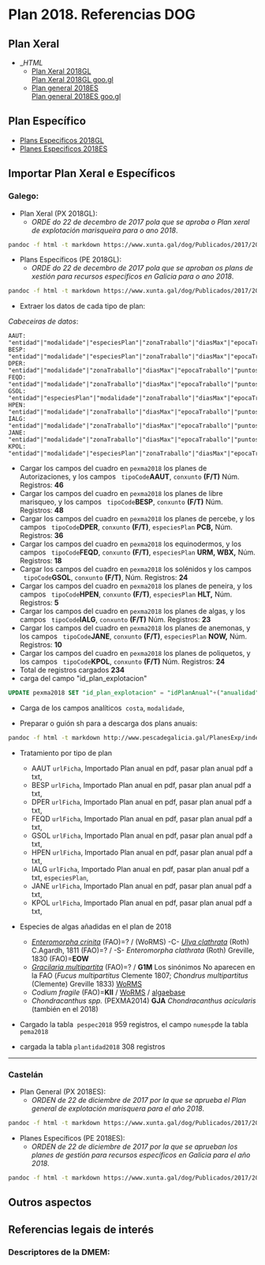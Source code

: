 # Plan 2018. Referencias DOG


## Plan Xeral

* __HTML_
	* [Plan Xeral 2018GL](https://www.xunta.gal/dog/Publicados/2017/20171229/AnuncioG0427-261217-0004_gl.html)  
[Plan Xeral 2018GL goo.gl](https://goo.gl/K7QC8H)
	* [Plan general 2018ES](https://www.xunta.gal/dog/Publicados/2017/20171229/AnuncioG0427-261217-0004_es.html)  
[Plan general 2018ES goo.gl](https://www.xunta.gal/dog/Publicados/2017/20171229/AnuncioG0427-261217-0004_es.html)

## Plan Específico

* [Plans Especificos 2018GL](https://www.xunta.gal/dog/Publicados/2017/20171229/AnuncioG0427-221217-0003_gl.html)
* [Planes Especificos 2018ES](https://www.xunta.gal/dog/Publicados/2017/20171229/AnuncioG0427-221217-0003_es.html)


## Importar Plan Xeral e Específicos

### Galego:

* Plan Xeral (PX 2018GL):
	* _ORDE do 22 de decembro de 2017 pola que se aproba o Plan xeral de explotación marisqueira para o ano 2018_.  
```bash
pandoc -f html -t markdown https://www.xunta.gal/dog/Publicados/2017/20171229/AnuncioG0427-261217-0004_gl.html > pexma2018-GLO1.md
```

* Plans Específicos (PE 2018GL):
	* _ORDE do 22 de decembro de 2017 pola que se aproban os plans de xestión para recursos específicos en Galicia para o ano 2018_.  
```bash
pandoc -f html -t markdown https://www.xunta.gal/dog/Publicados/2017/20171229/AnuncioG0427-221217-0003_gl.html > pexma2018-GLO2.md
```

* Extraer los datos de cada tipo de plan:

_Cabeceiras de datos_:  
~~~
AAUT: "entidad"|"modalidade"|"especiesPlan"|"zonaTraballo"|"diasMax"|"epocaTraballo"|"puntosControl"
BESP: "entidad"|"modalidade"|"especiesPlan"|"zonaTraballo"|"diasMax"|"epocaTraballo"|"puntosControl"
DPER: "entidad"|"modalidade"|"zonaTraballo"|"diasMax"|"epocaTraballo"|"puntosControl"
FEQD: "entidad"|"modalidade"|"zonaTraballo"|"diasMax"|"epocaTraballo"|"puntosControl"
GSOL: "entidad"|"especiesPlan"|"modalidade"|"zonaTraballo"|"diasMax"|"epocaTraballo"|"puntosControl"
HPEN: "entidad"|"modalidade"|"zonaTraballo"|"diasMax"|"epocaTraballo"|"puntosControl"
IALG: "entidad"|"modalidade"|"zonaTraballo"|"diasMax"|"epocaTraballo"|"puntosControl"
JANE: "entidad"|"modalidade"|"zonaTraballo"|"diasMax"|"epocaTraballo"|"puntosControl"
KPOL: "entidad"|"modalidade"|"especiesPlan"|"zonaTraballo"|"diasMax"|"epocaTraballo"|"puntosControl"
~~~
* Cargar los campos del cuadro en `pexma2018` los planes de Autorizaciones, y los campos ` tipoCode`__AAUT__, `conxunto` __(F/T)__ Núm. Registros: __46__
* Cargar los campos del cuadro en `pexma2018` los planes de libre marisqueo, y los campos ` tipoCode`__BESP__, `conxunto` __(F/T)__ Núm. Registros: __48__
* Cargar los campos del cuadro en `pexma2018` los planes de percebe, y los campos ` tipoCode`__DPER__, `conxunto` __(F/T)__, `especiesPlan` __PCB,__ Núm. Registros: __36__
* Cargar los campos del cuadro en `pexma2018` los equinodermos, y los campos ` tipoCode`__FEQD__, `conxunto` __(F/T)__, `especiesPlan` __URM, WBX,__ Núm. Registros: __18__
* Cargar los campos del cuadro en `pexma2018` los solénidos y los campos ` tipoCode`__GSOL__, `conxunto` __(F/T)__, Núm. Registros: __24__
* Cargar los campos del cuadro en `pexma2018` los planes de peneira, y los campos ` tipoCode`__HPEN__, `conxunto` __(F/T)__, `especiesPlan` __HLT,__ Núm. Registros: __5__
* Cargar los campos del cuadro en `pexma2018` los planes de algas, y los campos ` tipoCode`__IALG__, `conxunto` __(F/T)__ Núm. Registros: __23__
* Cargar los campos del cuadro en `pexma2018` los planes de anemonas, y los campos ` tipoCode`__JANE__, `conxunto` __(F/T)__, `especiesPlan` __NOW,__ Núm. Registros: __10__
* Cargar los campos del cuadro en `pexma2018` los planes de poliquetos, y los campos ` tipoCode`__KPOL__, `conxunto` __(F/T)__ Núm. Registros: __24__
* Total de registros cargados __234__
* carga del campo "id_plan_explotacion" 
```sql
UPDATE pexma2018 SET "id_plan_explotacion" = "idPlanAnual"+("anualidad"*1000) WHERE "id_plan_explotacion" ISNULL;
```
* Carga de los campos analíticos  `costa`, `modalidade`,

* Preparar o guión sh para a descarga dos plans anuais:  
```bash
pandoc -f html -t markdown http://www.pescadegalicia.gal/PlanesExp/index.htm > plansAnuais2018-wgetall.md
```  
* Tratamiento por tipo de plan
	* AAUT `urlFicha`, Importado Plan anual en pdf, pasar plan anual pdf a txt,
	* BESP `urlFicha`, Importado Plan anual en pdf, pasar plan anual pdf a txt,
	* DPER `urlFicha`, Importado Plan anual en pdf, pasar plan anual pdf a txt,
	* FEQD `urlFicha`, Importado Plan anual en pdf, pasar plan anual pdf a txt,
	* GSOL `urlFicha`, Importado Plan anual en pdf, pasar plan anual pdf a txt,
	* HPEN `urlFicha`, Importado Plan anual en pdf, pasar plan anual pdf a txt,
	* IALG `urlFicha`, Importado Plan anual en pdf, pasar plan anual pdf a txt, `especiesPlan`,
	* JANE `urlFicha`, Importado Plan anual en pdf, pasar plan anual pdf a txt,
	* KPOL `urlFicha`, Importado Plan anual en pdf, pasar plan anual pdf a txt,

* Especies de algas añadidas en el plan de 2018
	* [_Enteromorpha crinita_](http://www.algaebase.org/search/species/detail/?species_id=sc8f0d0c36d55f889&sk=0&from=results) (FAO)=? / (WoRMS) -C- [_Ulva clathrata_](http://www.marinespecies.org/aphia.php?p=taxdetails&id=156078) (Roth) C.Agardh, 1811 (FAO)=? / -S- _Enteromorpha clathrata_ (Roth) Greville, 1830 (FAO)=__EOW__
	* [_Gracilaria multipartita_](http://www.algaebase.org/search/species/detail/?species_id=m907c50bf7ba61c64&sk=0&from=results) (FAO)=? / __G1M__ Los sinónimos No aparecen en la FAO (_Fucus multipartitus_ Clemente 1807; _Chondrus multipartitus_ (Clemente) Greville 1833) [WoRMS](http://www.marinespecies.org/aphia.php?p=taxdetails&id=145704)
	* _Codium fragile_ (FAO)=__KII__ / [WoRMS](http://www.marinespecies.org/aphia.php?p=taxdetails&id=145086) / [algaebase](http://www.algaebase.org/search/species/detail/?species_id=Weec97b2fec1aa47b&sk=0&from=results)
	* _Chondracanthus spp._ (PEXMA2014) __GJA__ _Chondracanthus acicularis_ (también en el 2018)

* Cargado la tabla  `pespec2018` 959 registros, el campo `numesp`de la tabla `pema2018`
* cargada la tabla `plantidad2018` 308 registros


----
### Castelán 

* Plan General (PX 2018ES):
	* _ORDEN de 22 de diciembre de 2017 por la que se aprueba el Plan general de explotación marisquera para el año 2018_.  
	
```bash
pandoc -f html -t markdown https://www.xunta.gal/dog/Publicados/2017/20171229/AnuncioG0427-261217-0004_es.html > pexma2018-ESO1.md
```

* Planes Específicos (PE 2018ES):
	* _ORDEN de 22 de diciembre de 2017 por la que se aprueban los planes de gestión para recursos específicos en Galicia para el año 2018_.  
	
```bash
pandoc -f html -t markdown https://www.xunta.gal/dog/Publicados/2017/20171229/AnuncioG0427-221217-0003_es.html > pexma2018-ESO2.md
```


## Outros aspectos


## Referencias legais de interés


### Descriptores de la DMEM:

